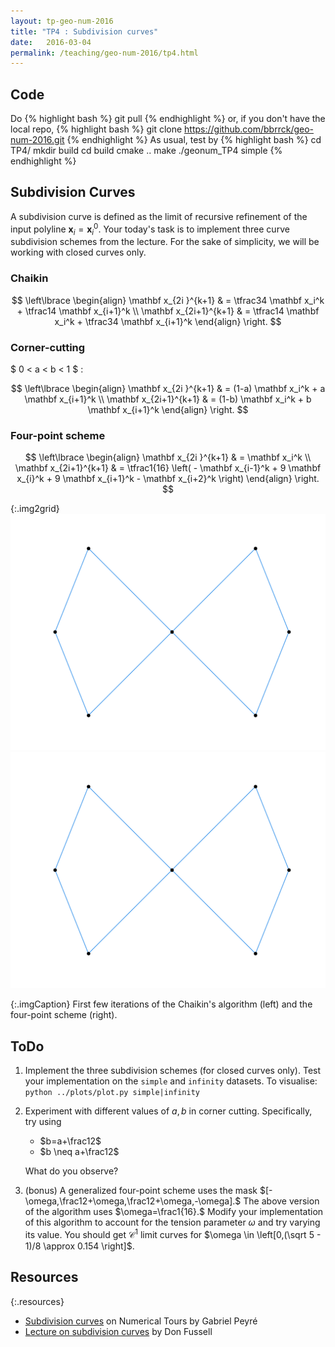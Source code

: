 ```yaml
---
layout: tp-geo-num-2016
title: "TP4 : Subdivision curves"
date:   2016-03-04
permalink: /teaching/geo-num-2016/tp4.html
---
```


## Code
Do
{% highlight bash %}
git pull
{% endhighlight %}
or, if you don't have the local repo,
{% highlight bash %}
git clone https://github.com/bbrrck/geo-num-2016.git
{% endhighlight %}
As usual, test by
{% highlight bash %}
cd TP4/
mkdir build
cd build
cmake ..
make
./geonum_TP4 simple
{% endhighlight %}

## Subdivision Curves
A subdivision curve is defined as the limit of recursive refinement of the input polyline $\mathbf x_i = \mathbf x_i^0$.
Your today's task is to implement three curve subdivision schemes from the lecture.
For the sake of simplicity, we will be working with closed curves only.

### Chaikin

$$
\left\lbrace
\begin{align}
    \mathbf x_{2i  }^{k+1} & = \tfrac34 \mathbf x_i^k + \tfrac14 \mathbf x_{i+1}^k \\
    \mathbf x_{2i+1}^{k+1} & = \tfrac14 \mathbf x_i^k + \tfrac34 \mathbf x_{i+1}^k
\end{align}
\right.
$$
    
### Corner-cutting

$ 0 < a < b < 1 $ :

$$
\left\lbrace
\begin{align}
    \mathbf x_{2i  }^{k+1} & = (1-a) \mathbf x_i^k + a \mathbf x_{i+1}^k \\
    \mathbf x_{2i+1}^{k+1} & = (1-b) \mathbf x_i^k + b \mathbf x_{i+1}^k
\end{align}
\right.
$$

### Four-point scheme

$$
\left\lbrace
\begin{align}
    \mathbf x_{2i  }^{k+1} & = \mathbf x_i^k \\
    \mathbf x_{2i+1}^{k+1} & = \tfrac1{16} \left( - \mathbf x_{i-1}^k + 9 \mathbf x_{i}^k + 9 \mathbf x_{i+1}^k - \mathbf x_{i+2}^k \right)
\end{align}
\right.
$$

{:.img2grid}
![chaikin](/assets/geo-num-2016/chaikin.gif)
![4-point](/assets/geo-num-2016/4point.gif)

{:.imgCaption}
First few iterations of the Chaikin's algorithm (left) and the four-point scheme (right).

## ToDo
1. Implement the three subdivision schemes (for closed curves only).
Test your implementation on the `simple` and `infinity` datasets. To visualise:  
`python ../plots/plot.py simple|infinity`
2. Experiment with different values of $a,b$ in corner cutting. Specifically, try using
     - $b=a+\frac12$
     - $b \neq a+\frac12$
   
   What do you observe?
3. (bonus) A generalized four-point scheme uses the mask $[-\omega,\frac12+\omega,\frac12+\omega,-\omega].$
The above version of the algorithm uses $\omega=\frac1{16}.$
Modify your implementation of this algorithm to account for the tension parameter $\omega$
and try varying its value.
You should get $\mathcal C^1$ limit curves for $\omega \in \left[0,(\sqrt 5 - 1)/8 \approx 0.154 \right]$.


## Resources

{:.resources}
* [Subdivision curves](http://www.numerical-tours.com/matlab/meshwav_1_subdivision_curves/) on Numerical Tours by Gabriel Peyré
* [Lecture on subdivision curves](https://www.cs.utexas.edu/~fussell/courses/cs384g/lectures/lecture17-Subdivision_curves.pdf) by Don Fussell
